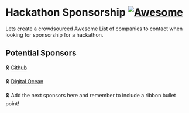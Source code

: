 # Hackathon Sponsorship [![Awesome](https://cdn.rawgit.com/sindresorhus/awesome/d7305f38d29fed78fa85652e3a63e154dd8e8829/media/badge.svg)](https://github.com/sindresorhus/awesome)

Lets create a crowdsourced Awesome List of companies to contact when looking for sponsorship for a hackathon.


## Potential Sponsors

🎗️ [Github](https://community.github.com/)

🎗️ [Digital Ocean](https://www.digitalocean.com/community/questions/discounts-or-support-for-nonprofit-organisation)

🎗️ Add the next sponsors here and remember to include a ribbon bullet point!


